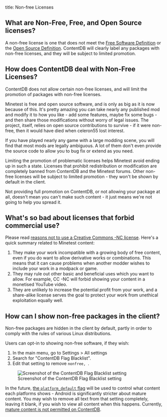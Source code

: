 title: Non-free Licenses

## What are Non-Free, Free, and Open Source licenses?

A non-free license is one that does not meet the
[Free Software Definition](https://www.gnu.org/philosophy/free-sw.en.html)
or the [Open Source Definition](https://opensource.org/osd).
ContentDB will clearly label any packages with non-free licenses,
and they will be subject to limited promotion.

## How does ContentDB deal with Non-Free Licenses?

ContentDB does not allow certain non-free licenses, and will limit the promotion
of packages with non-free licenses.

Minetest is free and open source software, and is only as big as it is now
because of this. It's pretty amazing you can take nearly any published mod and modify it
to how you like - add some features, maybe fix some bugs - and then share those
modifications without worry of legal issues. The project, itself, relies on open
source contributions to survive - if it were non-free, then it would have died
when celeron55 lost interest.

If you have played nearly any game with a large modding scene, you will find
that most mods are legally ambiguous. A lot of them don't even provide the
source code to allow you to bug fix or extend as you need.

Limiting the promotion of problematic licenses helps Minetest avoid ending up in
such a state. Licenses that prohibit redistribution or modification are
completely banned from ContentDB and the Minetest forums. Other non-free licenses
will be subject to limited promotion - they won't be shown by default in
the client.

Not providing full promotion on ContentDB, or not allowing your package at all,
doesn't mean you can't make such content - it just means we're not going to help
you spread it.

## What's so bad about licenses that forbid commercial use?

Please read [reasons not to use a Creative Commons -NC license](https://freedomdefined.org/Licenses/NC).
Here's a quick summary related to Minetest content:

1. They make your work incompatible with a growing body of free content, even if
   you do want to allow derivative works or combinations.
   This means that it can cause problems when another modder wishes to include your
   work in a modpack or game.
2. They may rule out other basic and beneficial uses which you want to allow.
   For example, CC -NC will forbid showing your content in a monetised YouTube
   video.
3. They are unlikely to increase the potential profit from your work, and a
   share-alike license serves the goal to protect your work from unethical
   exploitation equally well.

## How can I show non-free packages in the client?

Non-free packages are hidden in the client by default, partly in order to comply
with the rules of various Linux distributions.

Users can opt-in to showing non-free software, if they wish:

1. In the main menu, go to Settings > All settings
2. Search for "ContentDB Flag Blacklist".
3. Edit that setting to remove `nonfree, `.

<figure class="figure my-4">
	<img class="figure-img img-fluid rounded" src="/static/contentdb_flag_blacklist.png" alt="Screenshot of the ContentDB Flag Blacklist setting">
	<figcaption class="figure-caption">Screenshot of the ContentDB Flag Blacklist setting</figcaption>
</figure>

In the future, [the `platform_default` flag](/help/content_flags/) will be used to control what content
each platforms shows - Android is significantly stricter about mature content.
You may wish to remove all text from that setting completely, leaving it blank,
if you wish to view all content when this happens. Currently, [mature content is
not permitted on ContentDB](/policy_and_guidance/).
